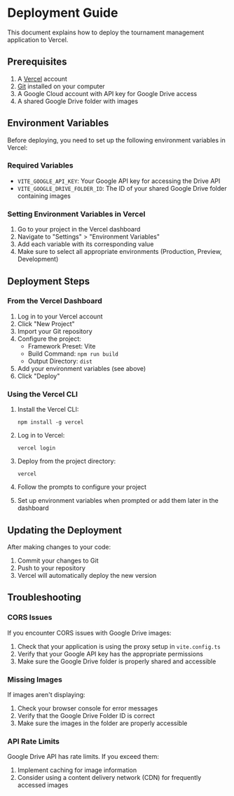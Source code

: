 # Deployment Guide

This document explains how to deploy the tournament management application to Vercel.

## Prerequisites

1. A [Vercel](https://vercel.com/) account
2. [Git](https://git-scm.com/) installed on your computer
3. A Google Cloud account with API key for Google Drive access
4. A shared Google Drive folder with images

## Environment Variables

Before deploying, you need to set up the following environment variables in Vercel:

### Required Variables

- `VITE_GOOGLE_API_KEY`: Your Google API key for accessing the Drive API
- `VITE_GOOGLE_DRIVE_FOLDER_ID`: The ID of your shared Google Drive folder containing images

### Setting Environment Variables in Vercel

1. Go to your project in the Vercel dashboard
2. Navigate to "Settings" > "Environment Variables"
3. Add each variable with its corresponding value
4. Make sure to select all appropriate environments (Production, Preview, Development)

## Deployment Steps

### From the Vercel Dashboard

1. Log in to your Vercel account
2. Click "New Project"
3. Import your Git repository
4. Configure the project:
   - Framework Preset: Vite
   - Build Command: `npm run build`
   - Output Directory: `dist`
5. Add your environment variables (see above)
6. Click "Deploy"

### Using the Vercel CLI

1. Install the Vercel CLI:
   ```
   npm install -g vercel
   ```

2. Log in to Vercel:
   ```
   vercel login
   ```

3. Deploy from the project directory:
   ```
   vercel
   ```

4. Follow the prompts to configure your project
5. Set up environment variables when prompted or add them later in the dashboard

## Updating the Deployment

After making changes to your code:

1. Commit your changes to Git
2. Push to your repository
3. Vercel will automatically deploy the new version

## Troubleshooting

### CORS Issues

If you encounter CORS issues with Google Drive images:

1. Check that your application is using the proxy setup in `vite.config.ts`
2. Verify that your Google API key has the appropriate permissions
3. Make sure the Google Drive folder is properly shared and accessible

### Missing Images

If images aren't displaying:

1. Check your browser console for error messages
2. Verify that the Google Drive Folder ID is correct
3. Make sure the images in the folder are properly accessible

### API Rate Limits

Google Drive API has rate limits. If you exceed them:

1. Implement caching for image information
2. Consider using a content delivery network (CDN) for frequently accessed images 